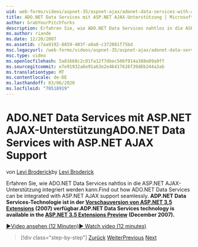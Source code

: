 ```yaml
---
uid: web-forms/videos/aspnet-35/aspnet-ajax/adonet-data-services-with-aspnet-ajax-support
title: ADO.NET Data Services mit ASP.NET AJAX-Unterstützung | Microsoft-Dokumentation
author: GrabYourPitchforks
description: Erfahren Sie, wie ADO.NET Data Services nahtlos in die ASP.NET AJAX-Unterstützung integriert werden kann. ADP.NET Data Services-Technologie ist verfügbar in ASP.NET 3,5 E...
ms.author: riande
ms.date: 12/20/2007
ms.assetid: c7aa9192-8859-403f-a9a8-c372081f75bd
msc.legacyurl: /web-forms/videos/aspnet-35/aspnet-ajax/adonet-data-services-with-aspnet-ajax-support
msc.type: video
ms.openlocfilehash: 5a81668c2c01fa12f7dbec506f914a388e09a9ff
ms.sourcegitcommit: e7e91932a6e91a63e2e46417626f39d6b244a3ab
ms.translationtype: MT
ms.contentlocale: de-DE
ms.lasthandoff: 03/06/2020
ms.locfileid: "78518919"
---
```

# <a name="adonet-data-services-with-aspnet-ajax-support"></a><span data-ttu-id="995f4-104">ADO.NET Data Services mit ASP.NET AJAX-Unterstützung</span><span class="sxs-lookup"><span data-stu-id="995f4-104">ADO.NET Data Services with ASP.NET AJAX Support</span></span>

<span data-ttu-id="995f4-105">von [Levi Broderick](https://github.com/GrabYourPitchforks)</span><span class="sxs-lookup"><span data-stu-id="995f4-105">by [Levi Broderick](https://github.com/GrabYourPitchforks)</span></span>

<span data-ttu-id="995f4-106">Erfahren Sie, wie ADO.NET Data Services nahtlos in die ASP.NET AJAX-Unterstützung integriert werden kann.</span><span class="sxs-lookup"><span data-stu-id="995f4-106">Find out how ADO.NET Data Services can be integrated with ASP.NET AJAX support seamlessly.</span></span> <span data-ttu-id="995f4-107">**ADP.NET Data Services-Technologie ist in der [Vorschauversion von ASP.NET 3,5 Extensions](https://www.asp.net/downloads/35-sp1#find) (2007) verfügbar.**</span><span class="sxs-lookup"><span data-stu-id="995f4-107">**ADP.NET Data Services technology is available in the [ASP.NET 3.5 Extensions Preview](https://www.asp.net/downloads/35-sp1#find) (December 2007).**</span></span>

[<span data-ttu-id="995f4-108">&#9654;Video ansehen (12 Minuten)</span><span class="sxs-lookup"><span data-stu-id="995f4-108">&#9654; Watch video (12 minutes)</span></span>](https://channel9.msdn.com/Blogs/ASP-NET-Site-Videos/adonet-data-services-with-aspnet-ajax-support)

> [!div class="step-by-step"]
> <span data-ttu-id="995f4-109">[Zurück](aspnet-ajax-a-demonstration-of-aspnet-ajax.md)
> [Weiter](introduction-to-aspnet-ajax-history.md)</span><span class="sxs-lookup"><span data-stu-id="995f4-109">[Previous](aspnet-ajax-a-demonstration-of-aspnet-ajax.md)
[Next](introduction-to-aspnet-ajax-history.md)</span></span>
